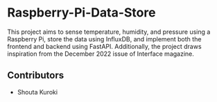 # Raspberry-Pi-Data-Store

This project aims to sense temperature, humidity, and pressure using a Raspberry Pi, store the data using InfluxDB, and implement both the frontend and backend using FastAPI. Additionally, the project draws inspiration from the December 2022 issue of Interface magazine.

## Contributors
- Shouta Kuroki
